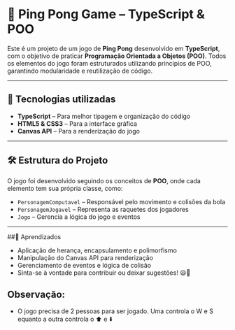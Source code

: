 # 🎾 Ping Pong Game – TypeScript & POO  

Este é um projeto de um jogo de **Ping Pong** desenvolvido em **TypeScript**, com o objetivo de praticar **Programação Orientada a Objetos (POO)**. Todos os elementos do jogo foram estruturados utilizando princípios de POO, garantindo modularidade e reutilização de código.  

---

## 🚀 Tecnologias utilizadas  
- **TypeScript** – Para melhor tipagem e organização do código  
- **HTML5 & CSS3** – Para a interface gráfica  
- **Canvas API** – Para a renderização do jogo  

---

## 🛠️ Estrutura do Projeto  
O jogo foi desenvolvido seguindo os conceitos de **POO**, onde cada elemento tem sua própria classe, como:  
- `PersonagemComputavel` – Responsável pelo movimento e colisões da bola  
- `PersonagemJogavel` – Representa as raquetes dos jogadores  
- `Jogo` – Gerencia a lógica do jogo e eventos  

---
##📌 Aprendizados
- Aplicação de herança, encapsulamento e polimorfismo
- Manipulação do Canvas API para renderização
- Gerenciamento de eventos e lógica de colisão
- Sinta-se à vontade para contribuir ou deixar sugestões! 😃🎾

## Observação:
- O jogo precisa de 2 pessoas para ser jogado. Uma controla o W e S equanto a outra controla o ⬆️ e ⬇️
